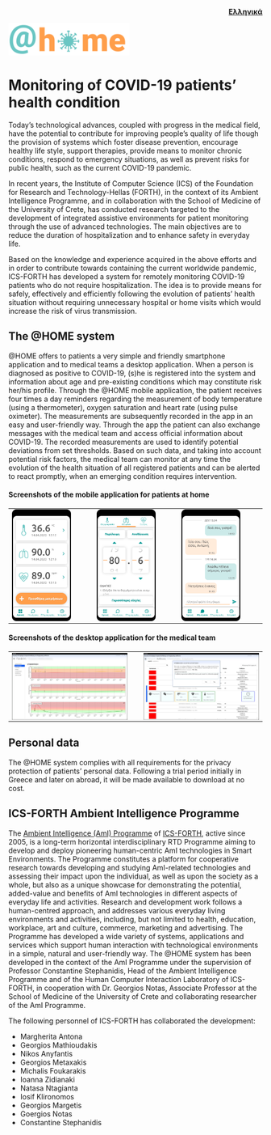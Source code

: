 <p align="right">
  <strong>
    <a href="./Readme.md">Ελληνικά</a>
  </strong>
</p>

<img src="logo_web.png" alt="Λογότυπο" width="240"/> &nbsp;
# Monitoring of COVID-19 patients’ health condition 
Today’s technological advances, coupled with progress in the medical field, have the potential to contribute for improving people’s quality of life though the provision of systems which foster disease prevention, encourage healthy life style, support therapies, provide means to monitor chronic conditions, respond to emergency situations, as well as prevent risks for public health, such as the current COVID-19 pandemic.

In recent years, the Institute of Computer Science (ICS) of the Foundation for Research and Technology-Hellas (FORTH), in the context of its Ambient Intelligence Programme, and in collaboration with the School of Medicine of the University of Crete, has conducted research targeted to the development of integrated assistive environments for patient monitoring through the use of advanced technologies. The main objectives are to reduce the duration of hospitalization and to enhance safety in everyday life.

Based on the knowledge and experience acquired in the above efforts and in order to contribute towards containing the current worldwide pandemic, ICS-FORTH has developed a system for remotely monitoring COVID-19 patients who do not require hospitalization. The idea is to provide means for safely, effectively and efficiently following the evolution of patients’ health situation without requiring unnecessary hospital or home visits which would increase the risk of virus transmission.

## The @HOME system
@HOME offers to patients a very simple and friendly smartphone application and to medical teams a desktop application. When a person is diagnosed as positive to COVID-19, (s)he is registered into the system and information about age and pre-existing conditions which may constitute risk her/his profile. Through the @HOME mobile application, the patient receives four times a day reminders regarding the measurement of body temperature (using a thermometer), oxygen saturation and heart rate (using pulse oximeter). The measurements are subsequently recorded in the app in an easy and user-friendly way. Through the app the patient can also exchange messages with the medical team and access official information about COVID-19. The recorded measurements are used to identify potential deviations from set thresholds. Based on such data, and taking into account potential risk factors, the medical team can monitor at any time the evolution of the health situation of all registered patients and can be alerted to react promptly, when an emerging condition requires intervention.

#### Screenshots of the mobile application for patients at home
<p align="center">
<table border="0">
  <tbody>
    <tr>
      <td><img src="screenshots/ma_dashboard.png" width="200" align="left" /></td><td>&nbsp;&nbsp;&nbsp;&nbsp;&nbsp;&nbsp;</td>
      <td><img src="screenshots/ma_new-entry-oxygen.png" width="200" align="center" /></td><td>&nbsp;&nbsp;&nbsp;&nbsp;&nbsp;&nbsp;</td>
      <td><img src="screenshots/ma_chat.png" width="200" align="right"/></td><td>&nbsp;&nbsp;&nbsp;&nbsp;&nbsp;&nbsp;</td>
    </tr>
  </tbody>
</table>
</p>

#### Screenshots of the desktop application for the medical team
<p align="center">
<table border="0">
  <tbody>
    <tr>
      <td><img src="screenshots/da_patient-overview.jpg" width="380" align="left" />
      </td><td>&nbsp;</td>
      <td><img src="screenshots/da_change-status.jpg" width="380" align="right" /></td>
    </tr>
  </tbody>
</table>
</p>

## Personal data
The @HOME system complies with all requirements for the privacy protection of patients’ personal data. Following a trial period initially in Greece and later on abroad, it will be made available to download at no cost.

## ICS-FORTH Ambient Intelligence Programme
The [Ambient Intelligence (AmI) Programme](http://ami.ics.forth.gr/) of [ICS-FORTH](https://www.ics.forth.gr), active since 2005, is a long-term horizontal interdisciplinary RTD Programme aiming to develop and deploy pioneering human-centric AmI technologies in Smart Environments. The Programme constitutes a platform for cooperative research towards developing and studying AmI-related technologies and assessing their impact upon the individual, as well as upon the society as a whole, but also as a unique showcase for demonstrating the potential, added-value and benefits of AmI technologies in different aspects of everyday life and activities. Research and development work follows a human-centred approach, and addresses various everyday living environments and activities, including, but not limited to health, education, workplace, art and culture, commerce, marketing and advertising. The Programme has developed a wide variety of systems, applications and services which support human interaction with technological environments in a simple, natural and user-friendly way. 
The @HOME system has been developed in the context of the AmI Programme under the supervision of Professor Constantine Stephanidis, Head of the Ambient Intelligence Programme and of the Human Computer Interaction Laboratory of ICS-FORTH, in cooperation with Dr. Georgios Notas, Associate Professor at the School of Medicine of the University of Crete and collaborating researcher of the AmI Programme.

The following personnel of ICS-FORTH has collaborated the development: 
- Margherita Antona 
- Georgios Mathioudakis
- Nikos Anyfantis
- Georgios Metaxakis
- Michalis Foukarakis
- Ioanna Zidianaki
- Natasa Ntagianta
- Iosif Klironomos
- Georgios Margetis
- Goergios Notas
- Constantine Stephanidis

